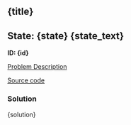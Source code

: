 ## {title}

## State: {state} {state_text}

**ID: {id}**

[Problem Description]({link})

[Source code](main.cpp)

### Solution
{solution}